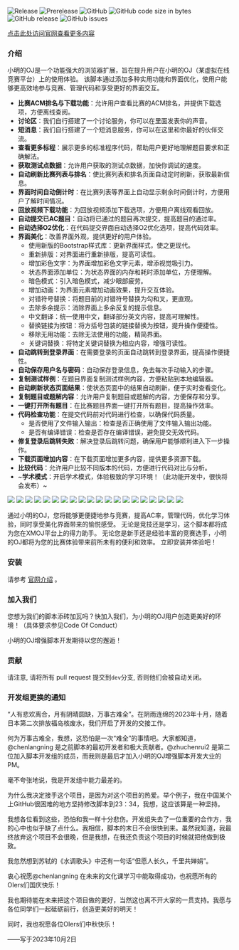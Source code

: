 ![Release](https://github.com/PythonSmall-Q/XMOJ-Script/actions/workflows/Release.yml/badge.svg)
![Prerelease](https://github.com/PythonSmall-Q/XMOJ-Script/actions/workflows/Prerelease.yml/badge.svg)
![GitHub](https://img.shields.io/github/license/PythonSmall-Q/XMOJ-Script)
![GitHub code size in bytes](https://img.shields.io/github/languages/code-size/PythonSmall-Q/XMOJ-Script)
![GitHub release](https://img.shields.io/github/v/release/PythonSmall-Q/XMOJ-Script)
![GitHub issues](https://img.shields.io/github/issues/PythonSmall-Q/XMOJ-Script)

[点击此处访问官网查看更多内容](https://www.seanoj.edu.eu.org)


### 介绍

小明的OJ是一个功能强大的浏览器扩展，旨在提升用户在小明的OJ（某虚拟在线竞赛平台）上的使用体验。
该脚本通过添加多种实用功能和界面优化，使用户能够更高效地参与竞赛、管理代码和享受更好的界面交互。

- **比赛ACM排名与下载功能**：允许用户查看比赛的ACM排名，并提供下载选项，方便离线查阅。
- **讨论区**：我们自行搭建了一个讨论服务，你可以在里面发表你的声音。
- **短消息**：我们自行搭建了一个短消息服务，你可以在这里和你最好的伙伴交流。
- **查看更多标程**：展示更多的标准程序代码，帮助用户更好地理解题目要求和正确解法。
- **获取测试点数据**：允许用户获取的测试点数据，加快你调试的速度。
- **自动刷新比赛列表与排名**：使比赛列表和排名页面自动定时刷新，获取最新信息。
- **界面时间自动倒计时**：在比赛列表等界面上自动显示剩余时间倒计时，方便用户了解时间情况。
- **回放视频下载功能**：为回放视频添加下载选项，方便用户离线观看回放。
- **自动提交已AC题目**：自动将已通过的题目再次提交，提高题目的通过率。
- **自动选择O2优化**：在代码提交界面自动选择O2优化选项，提高代码效率。
- **界面美化**：改善界面外观，提供更好的用户体验。
    - 使用新版的Bootstrap样式库：更新界面样式，使之更现代。
    - 重新排版：对界面进行重新排版，提高可读性。
    - 增加彩色文字：为界面增加彩色文字元素，增添视觉吸引力。
    - 状态界面添加单位：为状态界面的内存和耗时添加单位，方便理解。
    - 暗色模式：引入暗色模式，减少眼部疲劳。
    - 增加动画：为界面元素增加动画效果，提升交互体验。
    - 对错符号替换：将题目前的对错符号替换为勾和叉，更直观。
    - 去除多余提示：消除界面上多余反复的提示信息。
    - 中文翻译：统一使用中文，翻译部分英文内容，提高可理解性。
    - 替换链接为按钮：将方括号包装的链接替换为按钮，提升操作便捷性。
    - 移除无用功能：去除无法使用的功能，精简界面。
    - 关键词替换：将特定关键词替换为相应内容，增强可读性。
- **自动跳转到登录界面**：在需要登录的页面自动跳转到登录界面，提高操作便捷性。
- **自动保存用户名与密码**：自动保存登录信息，免去每次手动输入的步骤。
- **复制测试样例**：在题目界面复制测试样例内容，方便粘贴到本地编辑器。
- **自动刷新状态页面结果**：使状态页面中的结果自动刷新，便于实时查看变化。
- **复制题目或题解内容**：允许用户复制题目或题解的内容，方便保存和分享。
- **一键打开所有题目**：在比赛题目界面一键打开所有题目，提高操作效率。
- **代码检查功能**：在提交代码前对代码进行检查，以确保代码质量。
    - 是否使用了文件输入输出：检查是否正确使用了文件输入输出功能。
    - 是否有编译错误：检查是否存在编译错误，避免提交无效代码。
- **修复登录后跳转失败**：解决登录后跳转问题，确保用户能够顺利进入下一步操作。
- **下载页面增加内容**：在下载页面增加更多内容，提供更多资源下载。
- **比较代码**：允许用户比较不同版本的代码，方便进行代码对比与分析。
- ~**学术模式**：开启学术模式，体验极致的学习环境！（此功能开发中，很快将会发布）~

![](Image/01.png)
![](Image/02.png)
![](Image/03.png)
![](Image/04.png)
![](Image/05.png)
![](Image/06.png)
![](Image/07.png)
![](Image/08.png)
![](Image/09.png)
![](Image/10.png)
![](Image/11.png)
![](Image/12.png)
![](Image/13.png)
![](Image/14.png)
![](Image/15.png)
![](Image/16.png)
![](Image/17.png)
![](Image/18.png)
![](Image/19.png)
![](Image/20.png)

通过小明的OJ，您将能够更便捷地参与竞赛，提高AC率，管理代码，优化学习体验，同时享受美化界面带来的愉悦感受。
无论是竞技还是学习，这个脚本都将成为您在XMOJ平台上的得力助手。
无论您是新手还是经验丰富的竞赛选手，小明的OJ都将为您的比赛体验带来前所未有的便利和效率。
立即安装并体验吧！


### 安装
请参考 [官网介绍](https://www.seanoj.edu.eu.org) 。

### 加入我们
您想为我们的脚本添砖加瓦吗？快加入我们，为小明的OJ用户创造更美好的环境！（具体要求参见Code Of Conduct）

小明的OJ增强脚本开发期待以您的邂逅！

### 贡献
请注意, 请将所有 pull request 提交到`dev`分支, 否则他们会被自动关闭。

### 开发组更换的通知

“人有悲欢离合，月有阴晴圆缺，万事古难全”。在阴雨连绵的2023年十月，随着日本第二次排放福岛核废水，我们开启了开发的交接工作。

何为万事古难全，我想，这恐怕是一次“难全”的事情吧。大家都知道，@chenlangning 是之前脚本的最初开发者和极大贡献者。@zhuchenrui2 是第二位加入脚本开发组的成员，而我则是最后才加入小明的OJ增强脚本开发大业的PM。

毫不夸张地说，我是开发组中能力最差的。

为什么我决定接手这个项目，是因为对这个项目的热爱。举个例子，我在中国某个上GitHub很困难的地方坚持修改脚本到23：34，我想，这应该算是一种坚持。

我想各位看到这些，恐怕和我一样十分悲伤。开发组失去了一位重要的合作方，我的心中也似乎缺了点什么。我相信，脚本的末日不会很快到来。虽然我知道，我最终放弃这个项目不会很晚，但是我想，在我还负责这个项目的时候就把他做到极致。

我忽然想到苏轼的《水调歌头》中还有一句话“但愿人长久，千里共婵娟”。

衷心祝愿@chenlangning 在未来的文化课学习中能取得成功，也祝愿所有的OIers们国庆快乐！

我也期待能在未来把这个项目做的更好，当然这也离不开大家的一贯支持。我愿与各位同学们一起砥砺前行，创造更美好的明天！

同时，我也祝愿各位OIers们中秋快乐！

——写于2023年10月2日

